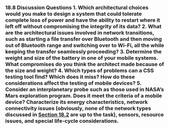 ### 18.8 Discussion Questions 1. Which architectural choices would you make to design a system that could tolerate complete loss of power and have the ability to restart where it left off without compromising the integrity of its data? 2. What are the architectural issues involved in network transitions, such as starting a file transfer over Bluetooth and then moving out of Bluetooth range and switching over to Wi-Fi, all the while keeping the transfer seamlessly proceeding? 3. Determine the weight and size of the battery in one of your mobile systems. What compromises do you think the architect made because of the size and weight? 4. Which types of problems can a CSS testing tool find? Which does it miss? How do these considerations affect the testing of mobile devices? 5. Consider an interplanetary probe such as those used in NASA’s Mars exploration program. Does it meet the criteria of a mobile device? Characterize its energy characteristics, network connectivity issues (obviously, none of the network types discussed in [Section 18.2](ch18.xhtml#ch18lev1sec2) are up to the task), sensors, resource issues, and special life-cycle considerations.